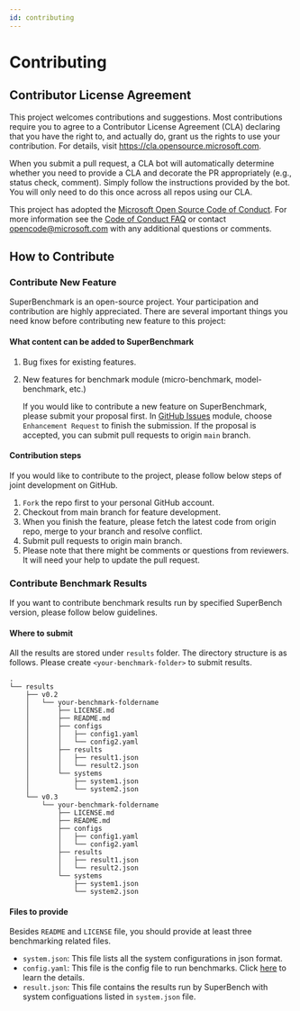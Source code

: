 ```yaml
---
id: contributing
---
```


# Contributing

## Contributor License Agreement

This project welcomes contributions and suggestions.  Most contributions require you to agree to a
Contributor License Agreement (CLA) declaring that you have the right to, and actually do, grant us
the rights to use your contribution. For details, visit https://cla.opensource.microsoft.com.

When you submit a pull request, a CLA bot will automatically determine whether you need to provide
a CLA and decorate the PR appropriately (e.g., status check, comment). Simply follow the instructions
provided by the bot. You will only need to do this once across all repos using our CLA.

This project has adopted the [Microsoft Open Source Code of Conduct](https://opensource.microsoft.com/codeofconduct/).
For more information see the [Code of Conduct FAQ](https://opensource.microsoft.com/codeofconduct/faq/) or
contact [opencode@microsoft.com](mailto:opencode@microsoft.com) with any additional questions or comments.

## How to Contribute

### Contribute New Feature

SuperBenchmark is an open-source project. Your participation and contribution are highly appreciated. There are several important things you need know before contributing new feature to this project:

#### What content can be added to SuperBenchmark

1. Bug fixes for existing features.
2. New features for benchmark module (micro-benchmark, model-benchmark, etc.)

   If you would like to contribute a new feature on SuperBenchmark, please submit your proposal first. In [GitHub Issues](https://github.com/microsoft/superbenchmark/issues) module, choose `Enhancement Request` to finish the submission. If the proposal is accepted, you can submit pull requests to origin `main` branch.

#### Contribution steps

If you would like to contribute to the project, please follow below steps of joint development on GitHub.

1. `Fork` the repo first to your personal GitHub account.
2. Checkout from main branch for feature development.
3. When you finish the feature, please fetch the latest code from origin repo, merge to your branch and resolve conflict.
4. Submit pull requests to origin main branch.
5. Please note that there might be comments or questions from reviewers. It will need your help to update the pull request.


### Contribute Benchmark Results

If you want to contribute benchmark results run by specified SuperBench version, please follow below guidelines.

#### Where to submit

All the results are stored under `results` folder. The directory structure is as follows. Please create `<your-benchmark-folder>` to submit results.

```
.
└── results
    ├── v0.2
    │   └── your-benchmark-foldername
    │       ├── LICENSE.md
    │       ├── README.md
    │       ├── configs
    │       │   ├── config1.yaml
    │       │   └── config2.yaml
    │       ├── results
    │       │   ├── result1.json
    │       │   └── result2.json
    │       └── systems
    │           ├── system1.json
    │           └── system2.json
    └── v0.3
        └── your-benchmark-foldername
            ├── LICENSE.md
            ├── README.md
            ├── configs
            │   ├── config1.yaml
            │   └── config2.yaml
            ├── results
            │   ├── result1.json
            │   └── result2.json
            └── systems
                ├── system1.json
                └── system2.json
```

#### Files to provide

Besides `README` and `LICENSE` file, you should provide at least three benchmarking related files.
* `system.json`: This file lists all the system configurations in json format.
* `config.yaml`: This file is the config file to run benchmarks. Click [here](https://microsoft.github.io/superbenchmark/docs/getting-started/configuration) to learn the details.
* `result.json`: This file contains the results run by SuperBench with system configuations listed in `system.json` file.